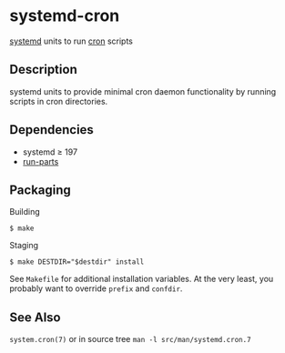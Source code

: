 systemd-cron
================
[systemd][1] units to run [cron][2] scripts

Description
---------------
systemd units to provide minimal cron daemon functionality by running scripts
in cron directories.

Dependencies
----------------
* systemd ≥ 197
* [run-parts][3]

Packaging
--------------
Building

    $ make

Staging

    $ make DESTDIR="$destdir" install

See `Makefile` for additional installation variables. At the very least, you
probably want to override `prefix` and `confdir`.

See Also
------------
`system.cron(7)` or in source tree `man -l src/man/systemd.cron.7`

[1]: http://www.freedesktop.org/wiki/Software/systemd/ "systemd"
[2]: http://en.wikipedia.org/wiki/Cron "cron"
[3]: http://packages.qa.debian.org/d/debianutils.html "debianutils"


